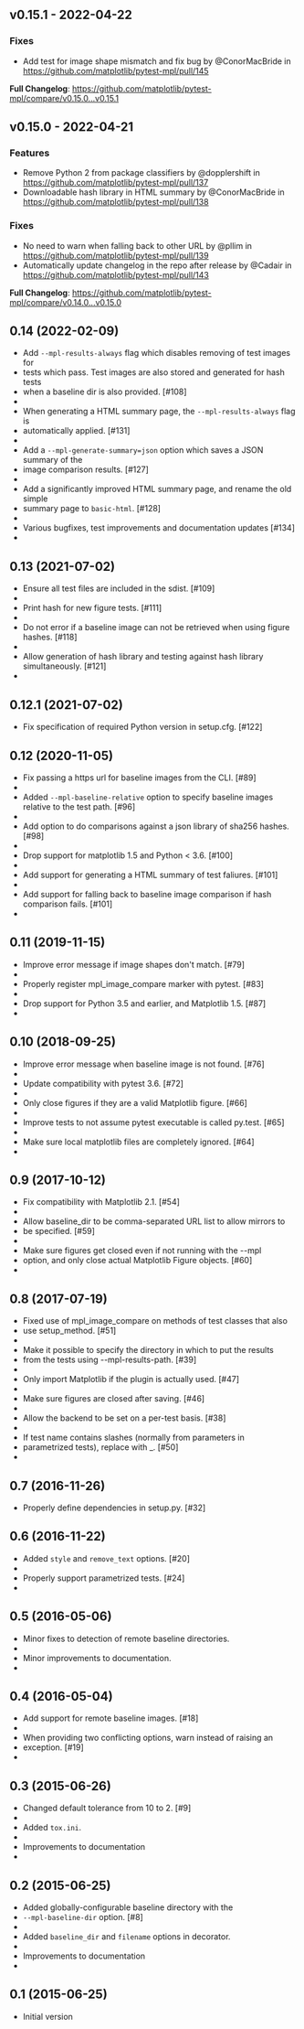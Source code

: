 ## v0.15.1 - 2022-04-22

### Fixes

- Add test for image shape mismatch and fix bug by @ConorMacBride in https://github.com/matplotlib/pytest-mpl/pull/145

**Full Changelog**: https://github.com/matplotlib/pytest-mpl/compare/v0.15.0...v0.15.1

## v0.15.0 - 2022-04-21

### Features

- Remove Python 2 from package classifiers by @dopplershift in https://github.com/matplotlib/pytest-mpl/pull/137
- Downloadable hash library in HTML summary by @ConorMacBride in https://github.com/matplotlib/pytest-mpl/pull/138

### Fixes

- No need to warn when falling back to other URL by @pllim in https://github.com/matplotlib/pytest-mpl/pull/139
- Automatically update changelog in the repo after release by @Cadair in https://github.com/matplotlib/pytest-mpl/pull/143

**Full Changelog**: https://github.com/matplotlib/pytest-mpl/compare/v0.14.0...v0.15.0

## 0.14 (2022-02-09)

- Add `--mpl-results-always` flag which disables removing of test images for
- tests which pass. Test images are also stored and generated for hash tests
- when a baseline dir is also provided. [#108]
- 
- When generating a HTML summary page, the `--mpl-results-always` flag is
- automatically applied. [#131]
- 
- Add a `--mpl-generate-summary=json` option which saves a JSON summary of the
- image comparison results. [#127]
- 
- Add a significantly improved HTML summary page, and rename the old simple
- summary page to `basic-html`. [#128]
- 
- Various bugfixes, test improvements and documentation updates [#134]
- 

## 0.13 (2021-07-02)

- Ensure all test files are included in the sdist. [#109]
- 
- Print hash for new figure tests. [#111]
- 
- Do not error if a baseline image can not be retrieved when using figure hashes. [#118]
- 
- Allow generation of hash library and testing against hash library simultaneously. [#121]
- 

## 0.12.1 (2021-07-02)

- Fix specification of required Python version in setup.cfg. [#122]

## 0.12 (2020-11-05)

- Fix passing a https url for baseline images from the CLI. [#89]
- 
- Added `--mpl-baseline-relative` option to specify baseline images relative to the test path. [#96]
- 
- Add option to do comparisons against a json library of sha256 hashes. [#98]
- 
- Drop support for matplotlib 1.5 and Python < 3.6. [#100]
- 
- Add support for generating a HTML summary of test faliures. [#101]
- 
- Add support for falling back to baseline image comparison if hash comparison fails. [#101]
- 

## 0.11 (2019-11-15)

- Improve error message if image shapes don't match. [#79]
- 
- Properly register mpl_image_compare marker with pytest. [#83]
- 
- Drop support for Python 3.5 and earlier, and Matplotlib 1.5. [#87]
- 

## 0.10 (2018-09-25)

- Improve error message when baseline image is not found. [#76]
- 
- Update compatibility with pytest 3.6. [#72]
- 
- Only close figures if they are a valid Matplotlib figure. [#66]
- 
- Improve tests to not assume pytest executable is called py.test. [#65]
- 
- Make sure local matplotlib files are completely ignored. [#64]
- 

## 0.9 (2017-10-12)

- Fix compatibility with Matplotlib 2.1. [#54]
- 
- Allow baseline_dir to be comma-separated URL list to allow mirrors to
- be specified. [#59]
- 
- Make sure figures get closed even if not running with the --mpl
- option, and only close actual Matplotlib Figure objects. [#60]
- 

## 0.8 (2017-07-19)

- Fixed use of mpl_image_compare on methods of test classes that also
- use setup_method. [#51]
- 
- Make it possible to specify the directory in which to put the results
- from the tests using --mpl-results-path. [#39]
- 
- Only import Matplotlib if the plugin is actually used. [#47]
- 
- Make sure figures are closed after saving. [#46]
- 
- Allow the backend to be set on a per-test basis. [#38]
- 
- If test name contains slashes (normally from parameters in
- parametrized tests), replace with _. [#50]
- 

## 0.7 (2016-11-26)

- Properly define dependencies in setup.py. [#32]

## 0.6 (2016-11-22)

- Added `style` and `remove_text` options. [#20]
- 
- Properly support parametrized tests. [#24]
- 

## 0.5 (2016-05-06)

- Minor fixes to detection of remote baseline directories.
- 
- Minor improvements to documentation.
- 

## 0.4 (2016-05-04)

- Add support for remote baseline images. [#18]
- 
- When providing two conflicting options, warn instead of raising an
- exception. [#19]
- 

## 0.3 (2015-06-26)

- Changed default tolerance from 10 to 2. [#9]
- 
- Added `tox.ini`.
- 
- Improvements to documentation
- 

## 0.2 (2015-06-25)

- Added globally-configurable baseline directory with the
- `--mpl-baseline-dir` option. [#8]
- 
- Added `baseline_dir` and `filename` options in decorator.
- 
- Improvements to documentation
- 

## 0.1 (2015-06-25)

- Initial version
